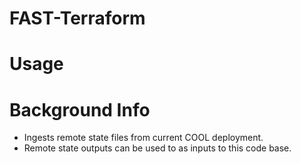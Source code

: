 # FAST-Terraform

# Usage

# Background Info
- Ingests remote state files from current COOL deployment.
- Remote state outputs can be used to as inputs to this code base.
